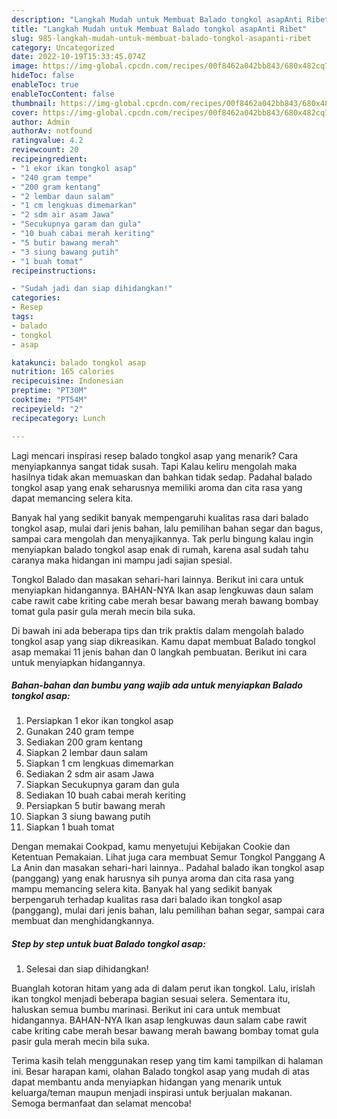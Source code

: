 ```yaml
---
description: "Langkah Mudah untuk Membuat Balado tongkol asapAnti Ribet"
title: "Langkah Mudah untuk Membuat Balado tongkol asapAnti Ribet"
slug: 985-langkah-mudah-untuk-membuat-balado-tongkol-asapanti-ribet
category: Uncategorized
date: 2022-10-19T15:33:45.074Z
image: https://img-global.cpcdn.com/recipes/00f8462a042bb843/680x482cq70/balado-tongkol-asap-foto-resep-utama.jpg
hideToc: false
enableToc: true
enableTocContent: false
thumbnail: https://img-global.cpcdn.com/recipes/00f8462a042bb843/680x482cq70/balado-tongkol-asap-foto-resep-utama.jpg
cover: https://img-global.cpcdn.com/recipes/00f8462a042bb843/680x482cq70/balado-tongkol-asap-foto-resep-utama.jpg
author: Admin
authorAv: notfound
ratingvalue: 4.2
reviewcount: 20
recipeingredient:
- "1 ekor ikan tongkol asap"
- "240 gram tempe"
- "200 gram kentang"
- "2 lembar daun salam"
- "1 cm lengkuas dimemarkan"
- "2 sdm air asam Jawa"
- "Secukupnya garam dan gula"
- "10 buah cabai merah keriting"
- "5 butir bawang merah"
- "3 siung bawang putih"
- "1 buah tomat"
recipeinstructions:

- "Sudah jadi dan siap dihidangkan!"
categories:
- Resep
tags:
- balado
- tongkol
- asap

katakunci: balado tongkol asap 
nutrition: 165 calories
recipecuisine: Indonesian
preptime: "PT30M"
cooktime: "PT54M"
recipeyield: "2"
recipecategory: Lunch

---
```



Lagi mencari inspirasi resep balado tongkol asap yang menarik? Cara menyiapkannya sangat tidak susah. Tapi Kalau keliru mengolah maka hasilnya tidak akan memuaskan dan bahkan tidak sedap. Padahal balado tongkol asap yang enak seharusnya memiliki aroma dan cita rasa yang dapat memancing selera kita.


Banyak hal yang sedikit banyak mempengaruhi kualitas rasa dari balado tongkol asap, mulai dari jenis bahan, lalu pemilihan bahan segar dan bagus, sampai cara mengolah dan menyajikannya. Tak perlu bingung kalau ingin menyiapkan balado tongkol asap enak di rumah, karena asal sudah tahu caranya maka hidangan ini mampu jadi sajian spesial.

Tongkol Balado dan masakan sehari-hari lainnya. Berikut ini cara untuk menyiapkan hidangannya. BAHAN-NYA Ikan asap lengkuwas daun salam cabe rawit cabe kriting cabe merah besar bawang merah bawang bombay tomat gula pasir gula merah mecin bila suka.


Di bawah ini ada beberapa tips dan trik praktis dalam mengolah balado tongkol asap yang siap dikreasikan. Kamu dapat membuat Balado tongkol asap memakai 11 jenis bahan dan 0 langkah pembuatan. Berikut ini cara untuk menyiapkan hidangannya.

<!--inarticleads1-->

##### Bahan-bahan dan bumbu yang wajib ada untuk menyiapkan Balado tongkol asap:

1. Persiapkan 1 ekor ikan tongkol asap
1. Gunakan 240 gram tempe
1. Sediakan 200 gram kentang
1. Siapkan 2 lembar daun salam
1. Siapkan 1 cm lengkuas dimemarkan
1. Sediakan 2 sdm air asam Jawa
1. Siapkan Secukupnya garam dan gula
1. Sediakan 10 buah cabai merah keriting
1. Persiapkan 5 butir bawang merah
1. Siapkan 3 siung bawang putih
1. Siapkan 1 buah tomat


Dengan memakai Cookpad, kamu menyetujui Kebijakan Cookie dan Ketentuan Pemakaian. Lihat juga cara membuat Semur Tongkol Panggang A La Anin dan masakan sehari-hari lainnya.. Padahal balado ikan tongkol asap (panggang) yang enak harusnya sih punya aroma dan cita rasa yang mampu memancing selera kita. Banyak hal yang sedikit banyak berpengaruh terhadap kualitas rasa dari balado ikan tongkol asap (panggang), mulai dari jenis bahan, lalu pemilihan bahan segar, sampai cara membuat dan menghidangkannya. 

<!--inarticleads2-->

##### Step by step untuk buat Balado tongkol asap:


1. Selesai dan siap dihidangkan!

Buanglah kotoran hitam yang ada di dalam perut ikan tongkol. Lalu, irislah ikan tongkol menjadi beberapa bagian sesuai selera. Sementara itu, haluskan semua bumbu marinasi. Berikut ini cara untuk membuat hidangannya. BAHAN-NYA Ikan asap lengkuwas daun salam cabe rawit cabe kriting cabe merah besar bawang merah bawang bombay tomat gula pasir gula merah mecin bila suka. 

Terima kasih telah menggunakan resep yang tim kami tampilkan di halaman ini. Besar harapan kami, olahan Balado tongkol asap yang mudah di atas dapat membantu anda menyiapkan hidangan yang menarik untuk keluarga/teman maupun menjadi inspirasi untuk berjualan makanan. Semoga bermanfaat dan selamat mencoba!

